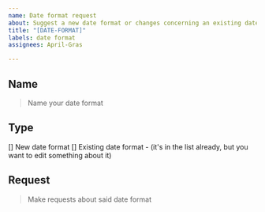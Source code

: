 ```yaml
---
name: Date format request
about: Suggest a new date format or changes concerning an existing date format
title: "[DATE-FORMAT]"
labels: date format
assignees: April-Gras

---
```


## Name
> Name your date format

## Type
[] New date format
[] Existing date format - (it's in the list already, but you want to edit something about it)

## Request
> Make requests about said date format
